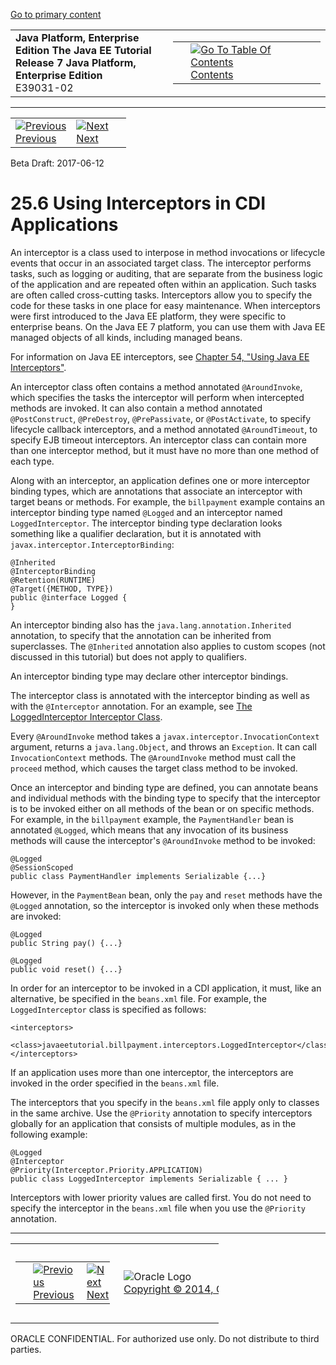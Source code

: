 [Go to primary content](#BEGIN)

<table>
<colgroup>
<col width="50%" />
<col width="50%" />
</colgroup>
<tbody>
<tr class="odd">
<td><strong>Java Platform, Enterprise Edition The Java EE Tutorial</strong><br />
<strong>Release 7 Java Platform, Enterprise Edition</strong><br />
E39031-02</td>
<td><table>
<tbody>
<tr class="odd">
<td> </td>
<td><a href="toc.htm"><img src="../../dcommon/gifs/toc.gif" alt="Go To Table Of Contents" /><br />
<span class="icon">Contents</span></a></td>
</tr>
</tbody>
</table></td>
</tr>
</tbody>
</table>

-----

<table>
<tbody>
<tr class="odd">
<td><a href="cdi-adv005.htm"><img src="../../dcommon/gifs/leftnav.gif" alt="Previous" /><br />
<span class="icon">Previous</span></a> </td>
<td><a href="cdi-adv007.htm"><img src="../../dcommon/gifs/rightnav.gif" alt="Next" /><br />
<span class="icon">Next</span></a></td>
<td> </td>
</tr>
</tbody>
</table>

Beta Draft: 2017-06-12

# 25.6 Using Interceptors in CDI Applications

An interceptor is a class used to interpose in method invocations or
lifecycle events that occur in an associated target class. The
interceptor performs tasks, such as logging or auditing, that are
separate from the business logic of the application and are repeated
often within an application. Such tasks are often called cross-cutting
tasks. Interceptors allow you to specify the code for these tasks in one
place for easy maintenance. When interceptors were first introduced to
the Java EE platform, they were specific to enterprise beans. On the
Java EE 7 platform, you can use them with Java EE managed objects of all
kinds, including managed beans.

For information on Java EE interceptors, see [Chapter 54, "Using Java EE
Interceptors"](interceptors.htm#GKEED).

An interceptor class often contains a method annotated `@AroundInvoke`,
which specifies the tasks the interceptor will perform when intercepted
methods are invoked. It can also contain a method annotated
`@PostConstruct`, `@PreDestroy`, `@PrePassivate`, or `@PostActivate`, to
specify lifecycle callback interceptors, and a method annotated
`@AroundTimeout`, to specify EJB timeout interceptors. An interceptor
class can contain more than one interceptor method, but it must have no
more than one method of each type.

Along with an interceptor, an application defines one or more
interceptor binding types, which are annotations that associate an
interceptor with target beans or methods. For example, the `billpayment`
example contains an interceptor binding type named `@Logged` and an
interceptor named `LoggedInterceptor`. The interceptor binding type
declaration looks something like a qualifier declaration, but it is
annotated with `javax.interceptor.InterceptorBinding`:

``` oac_no_warn
@Inherited
@InterceptorBinding
@Retention(RUNTIME)
@Target({METHOD, TYPE})
public @interface Logged {
}
```

An interceptor binding also has the `java.lang.annotation.Inherited`
annotation, to specify that the annotation can be inherited from
superclasses. The `@Inherited` annotation also applies to custom scopes
(not discussed in this tutorial) but does not apply to qualifiers.

An interceptor binding type may declare other interceptor bindings.

The interceptor class is annotated with the interceptor binding as well
as with the `@Interceptor` annotation. For an example, see [The
LoggedInterceptor Interceptor Class](cdi-adv-examples005.htm#GKHRQ).

Every `@AroundInvoke` method takes a
`javax.interceptor.InvocationContext` argument, returns a
`java.lang.Object`, and throws an `Exception`. It can call
`InvocationContext` methods. The `@AroundInvoke` method must call the
`proceed` method, which causes the target class method to be invoked.

Once an interceptor and binding type are defined, you can annotate beans
and individual methods with the binding type to specify that the
interceptor is to be invoked either on all methods of the bean or on
specific methods. For example, in the `billpayment` example, the
`PaymentHandler` bean is annotated `@Logged`, which means that any
invocation of its business methods will cause the interceptor's
`@AroundInvoke` method to be invoked:

``` oac_no_warn
@Logged
@SessionScoped
public class PaymentHandler implements Serializable {...}
```

However, in the `PaymentBean` bean, only the `pay` and `reset` methods
have the `@Logged` annotation, so the interceptor is invoked only when
these methods are invoked:

``` oac_no_warn
@Logged
public String pay() {...}

@Logged
public void reset() {...}
```

In order for an interceptor to be invoked in a CDI application, it must,
like an alternative, be specified in the `beans.xml` file. For example,
the `LoggedInterceptor` class is specified as follows:

``` oac_no_warn
<interceptors>
    <class>javaeetutorial.billpayment.interceptors.LoggedInterceptor</class>
</interceptors>
```

If an application uses more than one interceptor, the interceptors are
invoked in the order specified in the `beans.xml` file.

The interceptors that you specify in the `beans.xml` file apply only to
classes in the same archive. Use the `@Priority` annotation to specify
interceptors globally for an application that consists of multiple
modules, as in the following example:

``` oac_no_warn
@Logged
@Interceptor
@Priority(Interceptor.Priority.APPLICATION)
public class LoggedInterceptor implements Serializable { ... }
```

Interceptors with lower priority values are called first. You do not
need to specify the interceptor in the `beans.xml` file when you use the
`@Priority` annotation.

-----

<table style="width:66%;">
<colgroup>
<col width="33%" />
<col width="0%" />
<col width="33%" />
</colgroup>
<tbody>
<tr class="odd">
<td><table style="width:96%;">
<colgroup>
<col width="0%" />
<col width="48%" />
<col width="48%" />
</colgroup>
<tbody>
<tr class="odd">
<td> </td>
<td><a href="cdi-adv005.htm"><img src="../../dcommon/gifs/leftnav.gif" alt="Previous" /><br />
<span class="icon">Previous</span></a> </td>
<td><a href="cdi-adv007.htm"><img src="../../dcommon/gifs/rightnav.gif" alt="Next" /><br />
<span class="icon">Next</span></a></td>
</tr>
</tbody>
</table></td>
<td><img src="../../dcommon/gifs/oracle.gif" alt="Oracle Logo" class="copyrightlogo" /> <a href="../../dcommon/html/cpyr.htm"><br />
<span class="copyrightlogo">Copyright © 2014, Oracle and/or its affiliates. All rights reserved.</span></a></td>
<td><table>
<tbody>
<tr class="odd">
<td> </td>
<td><a href="toc.htm"><img src="../../dcommon/gifs/toc.gif" alt="Go To Table Of Contents" /><br />
<span class="icon">Contents</span></a></td>
</tr>
</tbody>
</table></td>
</tr>
</tbody>
</table>

ORACLE CONFIDENTIAL. For authorized use only. Do not distribute to third parties.
